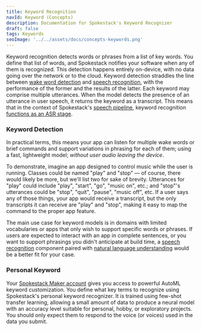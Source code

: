 ```yaml
---
title: Keyword Recognition
navId: Keyword (Concepts)
description: Documentation for Spokestack's Keyword Recognizer
draft: false
tags: Keywords
seoImage: '../../assets/docs/concepts-keywords.png'
---
```


Keyword recognition detects words or phrases from a list of key words. You define that list of words, and Spokestack notifies your software when any of them is recognized. This detection happens entirely on-device, with no data going over the network or to the cloud. Keyword detection straddles the line between [wake word detection](/docs/concepts/wakeword) and [speech recognition](/docs/concepts/asr), with the performance of the former and the results of the latter. Each keyword may comprise multiple utterances. When the model detects the presence of an utterance in user speech, it returns the keyword as a transcript. This means that in the context of Spokestack's [speech pipeline](speech-pipeline), keyword recognition [functions as an ASR stage](/blog/whats-a-keyword-model).

### Keyword Detection

In practical terms, this means your app can listen for multiple wake words or brief commands and support variations in phrasing for each of them; using a fast, lightweight model; _without user audio leaving the device_.

To demonstrate, imagine an app designed to control music while the user is running. Classes could be named "play" and "stop" — of course, there would likely be more, but we'll list two for sake of brevity. Utterances for "play" could include "play", "start", "go", "music on", etc.; and "stop"'s utterances could be "stop", "quit", "pause", "music off", etc. If a user says any of those things, your app would receive a transcript, but the only transcripts it can receive are "play" and "stop", making it easy to map the command to the proper app feature.

The main use case for keyword models is in domains with limited vocabularies or apps that only wish to support specific words or phrases. If users are expected to interact with an app in complete sentences, or you want to support phrasings you didn't anticipate at build time, a [speech recognition](/docs/concepts/asr) component paired with [natural language understanding](/docs/concepts/nlu) would be a better fit for your case.

### Personal Keyword

Your [Spokestack Maker account](/account#billing) gives you access to powerful AutoML keyword customization. You define what key terms to recognize using Spokestack's personal keyword recognizer. It is trained using few-shot transfer learning, allowing a small amount of data to produce a neural model with an accuracy level suitable for personal, hobby, or exploratory projects. You should only expect them to respond to the voice (or voices) used in the data you submit.
